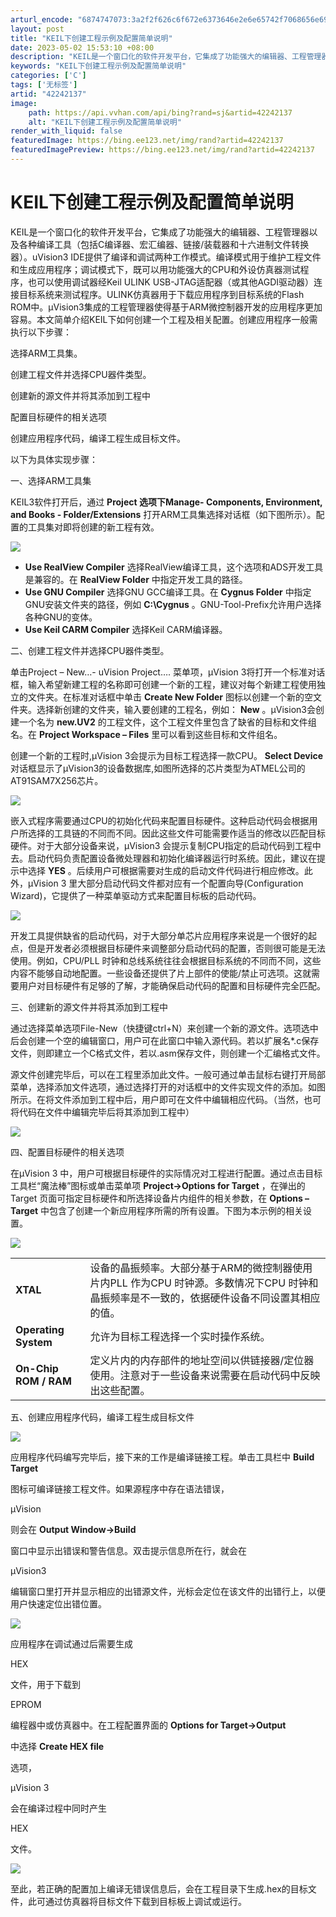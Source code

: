 ```yaml
---
arturl_encode: "6874747073:3a2f2f626c6f672e6373646e2e6e65742f7068656e69787966:2f61727469636c652f64657461696c732f3432323432313337"
layout: post
title: "KEIL下创建工程示例及配置简单说明"
date: 2023-05-02 15:53:10 +08:00
description: "KEIL是一个窗口化的软件开发平台，它集成了功能强大的编辑器、工程管理器以及各种编译工具（包括C编译"
keywords: "KEIL下创建工程示例及配置简单说明"
categories: ['C']
tags: ['无标签']
artid: "42242137"
image:
    path: https://api.vvhan.com/api/bing?rand=sj&artid=42242137
    alt: "KEIL下创建工程示例及配置简单说明"
render_with_liquid: false
featuredImage: https://bing.ee123.net/img/rand?artid=42242137
featuredImagePreview: https://bing.ee123.net/img/rand?artid=42242137
---
```


# KEIL下创建工程示例及配置简单说明

KEIL是一个窗口化的软件开发平台，它集成了功能强大的编辑器、工程管理器以及各种编译工具（包括C编译器、宏汇编器、链接/装载器和十六进制文件转换器）。uVision3 IDE提供了编译和调试两种工作模式。编译模式用于维护工程文件和生成应用程序；调试模式下，既可以用功能强大的CPU和外设仿真器测试程序，也可以使用调试器经Keil ULINK USB-JTAG适配器（或其他AGDI驱动器）连接目标系统来测试程序。ULINK仿真器用于下载应用程序到目标系统的Flash ROM中。µVision3集成的工程管理器使得基于ARM微控制器开发的应用程序更加容易。本文简单介绍KEIL下如何创建一个工程及相关配置。创建应用程序一般需执行以下步骤：

选择ARM工具集。

创建工程文件并选择CPU器件类型。

创建新的源文件并将其添加到工程中

配置目标硬件的相关选项

创建应用程序代码，编译工程生成目标文件。

以下为具体实现步骤：

一、选择ARM工具集

KEIL3软件打开后，通过
**Project 选项下Manage- Components, Environment, and Books - Folder/Extensions**
打开ARM工具集选择对话框（如下图所示）。配置的工具集对即将创建的新工程有效。

![](https://img-my.csdn.net/uploads/201301/14/1358157207_3152.png)

* **Use RealView Compiler**
  选择RealView编译工具，这个选项和ADS开发工具是兼容的。在
  **RealView Folder**
  中指定开发工具的路径。
* **Use GNU Compiler**
  选择GNU GCC编译工具。在
  **Cygnus Folder**
  中指定GNU安装文件夹的路径，例如
  **C:\Cygnus**
  。GNU-Tool-Prefix允许用户选择各种GNU的变体。
* **Use Keil CARM Compiler**
  选择Keil CARM编译器。

二、创建工程文件并选择CPU器件类型。

单击Project – New…- uVision Project…. 菜单项，μVision 3将打开一个标准对话框，输入希望新建工程的名称即可创建一个新的工程，建议对每个新建工程使用独立的文件夹。在标准对话框中单击
**Create New Folder**
图标以创建一个新的空文件夹。选择新创建的文件夹，输入要创建的工程名，例如：
**New**
。µVision3会创建一个名为
**new.UV2**
的工程文件，这个工程文件里包含了缺省的目标和文件组名。在
**Project Workspace – Files**
里可以看到这些目标和文件组名。

创建一个新的工程时,µVision 3会提示为目标工程选择一款CPU。
**Select Device**
对话框显示了µVision3的设备数据库,如图所选择的芯片类型为ATMEL公司的AT91SAM7X256芯片。
  

![](https://img-my.csdn.net/uploads/201301/14/1358157252_3053.png)

嵌入式程序需要通过CPU的初始化代码来配置目标硬件。这种启动代码会根据用户所选择的工具链的不同而不同。因此这些文件可能需要作适当的修改以匹配目标硬件。对于大部分设备来说，µVision3 会提示复制CPU指定的启动代码到工程中去。启动代码负责配置设备微处理器和初始化编译器运行时系统。因此，建议在提示中选择
**YES**
。后续用户可根据需要对生成的启动文件代码进行相应修改。此外，μVision 3 里大部分启动代码文件都对应有一个配置向导(Configuration Wizard)，它提供了一种菜单驱动方式来配置目标板的启动代码。

![](https://img-my.csdn.net/uploads/201301/14/1358157308_5809.png)
  

开发工具提供缺省的启动代码，对于大部分单芯片应用程序来说是一个很好的起点，但是开发者必须根据目标硬件来调整部分启动代码的配置，否则很可能是无法使用。例如，CPU/PLL 时钟和总线系统往往会根据目标系统的不同而不同，这些内容不能够自动地配置。一些设备还提供了片上部件的使能/禁止可选项。这就需要用户对目标硬件有足够的了解，才能确保启动代码的配置和目标硬件完全匹配。

三、创建新的源文件并将其添加到工程中

通过选择菜单选项File-New（快捷键ctrl+N）来创建一个新的源文件。选项选中后会创建一个空的编辑窗口，用户可在此窗口中输入源代码。若以扩展名*.c保存文件，则即建立一个C格式文件，若以.asm保存文件，则创建一个汇编格式文件。

源文件创建完毕后，可以在工程里添加此文件。一般可通过单击鼠标右键打开局部菜单，选择添加文件选项，通过选择打开的对话框中的文件实现文件的添加。如图所示。在将文件添加到工程中后，用户即可在文件中编辑相应代码。（当然，也可将代码在文件中编辑完毕后将其添加到工程中）
  

![](https://img-my.csdn.net/uploads/201301/14/1358157373_9545.png)

四、配置目标硬件的相关选项

在μVision 3 中，用户可根据目标硬件的实际情况对工程进行配置。通过点击目标工具栏“魔法棒”图标或单击菜单项
**Project->Options for Target**
，在弹出的Target 页面可指定目标硬件和所选择设备片内组件的相关参数，在
**Options – Target**
中包含了创建一个新应用程序所需的所有设置。下图为本示例的相关设置。

![](https://img-my.csdn.net/uploads/201301/14/1358157425_3197.png)
  

|  |  |
| --- | --- |
| **XTAL** | 设备的晶振频率。大部分基于ARM的微控制器使用片内PLL 作为CPU 时钟源。多数情况下CPU 时钟和晶振频率是不一致的，依据硬件设备不同设置其相应的值。 |
| **Operating System** | 允许为目标工程选择一个实时操作系统。 |
| **On-Chip   ROM / RAM** | 定义片内的内存部件的地址空间以供链接器/定位器使用。注意对于一些设备来说需要在启动代码中反映出这些配置。 |

五、创建应用程序代码，编译工程生成目标文件
  

![](https://img-my.csdn.net/uploads/201301/14/1358157498_4927.png)

应用程序代码编写完毕后，接下来的工作是编译链接工程。单击工具栏中
**Build Target**

图标可编译链接工程文件。如果源程序中存在语法错误，

μVision

则会在
**Output Window->Build**



窗口中显示出错误和警告信息。双击提示信息所在行，就会在

μVision3

编辑窗口里打开并显示相应的出错源文件，光标会定位在该文件的出错行上，以便用户快速定位出错位置。

![](https://img-my.csdn.net/uploads/201301/14/1358157535_2859.png)
  

应用程序在调试通过后需要生成

HEX

文件，用于下载到

EPROM

编程器中或仿真器中。在工程配置界面的
**Options for Target->Output**

中选择
**Create HEX file**



选项，

μVision 3

会在编译过程中同时产生

HEX

文件。

![](https://img-my.csdn.net/uploads/201301/14/1358157569_3583.png)

至此，若正确的配置加上编译无错误信息后，会在工程目录下生成.hex的目标文件，此可通过仿真器将目标文件下载到目标板上调试或运行。